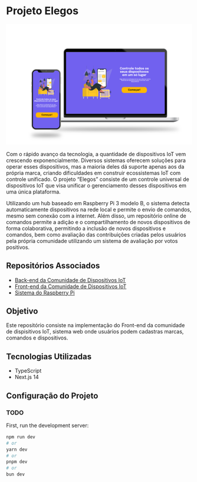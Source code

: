 # Projeto Elegos
![Imagem do Projeto](https://github.com/PcObserver/assets/blob/main/elegos_image.png)

Com o rápido avanço da tecnologia, a quantidade de dispositivos IoT vem crescendo exponencialmente. Diversos sistemas oferecem soluções para operar esses dispositivos, mas a maioria deles dá suporte apenas aos da própria marca, criando dificuldades em construir ecossistemas IoT com controle unificado. O projeto “Elegos” consiste de um controle universal de dispositivos IoT que visa unificar o gerenciamento desses dispositivos em uma única plataforma.

Utilizando um hub baseado em Raspberry Pi 3 modelo B, o sistema detecta automaticamente dispositivos na rede local e permite o envio de comandos, mesmo sem conexão com a internet. Além disso, um repositório online de comandos permite a adição e o compartilhamento de novos dispositivos de forma colaborativa, permitindo a inclusão de novos dispositivos e comandos, bem como avaliação das contribuições criadas pelos usuários pela própria comunidade utilizando um sistema de avaliação por votos positivos.

## Repositórios Associados
- [Back-end da Comunidade de Dispositivos IoT](https://github.com/PcObserver/iot-commands-hub)
- [Front-end da Comunidade de Dispositivos IoT](https://github.com/PcObserver/TCC-iot-hub)
- [Sistema do Raspberry Pi](https://github.com/PcObserver/TCC-RaspClient)

## Objetivo

Este repositório consiste na implementação do Front-end da comunidade de dispisitivos IoT, sistema web onde usuários podem cadastras marcas, comandos e dispositivos.

## Tecnologias Utilizadas

- TypeScript
- Next.js 14

## Configuração do Projeto

### TODO

First, run the development server:

```bash
npm run dev
# or
yarn dev
# or
pnpm dev
# or
bun dev
```
